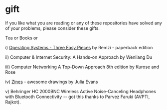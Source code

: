 # gift
If you like what you are reading or any of these repositories have solved any of your problems, please consider these gifts.  

Tea or Books or  

i) [Operating Systems - Three Easy Pieces](http://pages.cs.wisc.edu/~remzi/OSTEP/) by Remzi - paperback edition  

ii) Computer & Internet Security: A Hands-on Approach by Wenliang Du  

iii) Computer Networking A Top-Down Approach 8th edition by Kurose and Rose  

iv) [Zines](https://wizardzines.com/) - awesome drawings by Julia Evans  

v) Behringer HC 2000BNC Wireless Active Noise-Canceling Headphones with Bluetooth Connectivity -- got this thanks to Parvez Faruki (AVPTI, Rajkot).  
